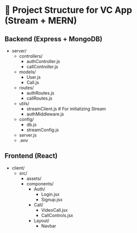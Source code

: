 # 📁 Project Structure for VC App (Stream + MERN)

## Backend (Express + MongoDB)

- server/
  - controllers/
    - authController.js
    - callController.js
  - models/
    - User.js
    - Call.js
  - routes/
    - authRoutes.js
    - callRoutes.js
  - utils/
    - streamClient.js # For initializing Stream
    - authMiddleware.js
  - config/
    - db.js
    - streamConfig.js
  - server.js
  - .env

## Frontend (React)

- client/
  - src/
    - assets/
    - components/
      - Auth/
        - Login.jsx
        - Signup.jsx
      - Call/
        - VideoCall.jsx
        - CallControls.jsx
      - Layout/
        - Navbar

